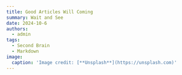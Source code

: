 ```yaml
---
title: Good Articles Will Coming 
summary: Wait and See
date: 2024-10-6
authors:
  - admin
tags:
  - Second Brain
  - Markdown
image:
  caption: 'Image credit: [**Unsplash**](https://unsplash.com)'
---
```

